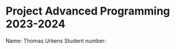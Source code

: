 Project Advanced Programming 2023-2024
=======================================

Name: Thomas Urkens
Student number: 
